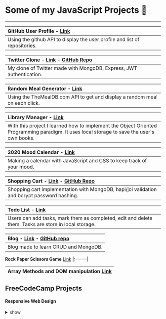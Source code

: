# Some of my JavaScript Projects :rocket:
---

|**GitHub User Profile** - [Link](https://github.com/ezzep66/github-profile-api)|
|:------|
|Using the github API to display the user profile and list of repositories.|


|**Twitter Clone** -  [Link](https://quiet-wave-46430.herokuapp.com/) - [GitHub Repo](https://github.com/ezzep66/twita-clone)|
|:------|
|My clone of Twitter made with MongoDB, Express, JWT authentication.|


|**Random Meal Generator** - [Link](https://github.com/ezzep66/random-meal-generator)|
|:------|
|Using the TheMealDB.com API to get and display a random meal on each click.|


|**Library Manager** - [Link](https://github.com/ezzep66/library-local-storage)|
|:------|
|With this project I learned how to implement the Object Oriented Programming paradigm. It uses local storage to save the user's own books.|


|**2020 Mood Calendar** - [Link](https://github.com/ezzep66/mood-tracker)|
|:------|
|Making a calendar with JavaScript and CSS to keep track of your mood.|


|**Shopping Cart** - [Link](https://aqueous-meadow-37744.herokuapp.com/) - [GitHub Repo](https://github.com/ezzep66/shopping-cart)|
|:------|
|Shopping cart implementation with MongoDB, hapi/joi validation and bcrypt password hashing.|


|**Todo List** - [Link](https://github.com/ezzep66/todo-js)|
|:------|
|Users can add tasks, mark them as completed, edit and delete them. Tasks are store in local storage.|


|**Blog** - [Link](https://obscure-hollows-19823.herokuapp.com/) - [GitHub repo](https://github.com/ezzep66/crud-blog)|
|:------|
|Blog made to learn CRUD and MongoDB.|

**Rock Paper Scissors Game** [Link](https://github.com/ezzep66/rock-paper-scissors)
|:------|

|**Array Methods and DOM manipulation** [Link](https://github.com/ezzep66/DOM-Array-Methods)|
|:------|

## FreeCodeCamp Projects

#### Responsive Web Design

<details><summary>show</summary>  
  
[Tribute Page](https://codepen.io/ezequiel_/full/WmYYYB)

[Contact Form](https://codepen.io/ezequiel_/full/jJdPgz)

[Landing Page](https://codepen.io/ezequiel_/full/EMJjYW)

[Technical Documentation](https://codepen.io/ezequiel_/full/ZPNedE)
</details>
